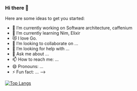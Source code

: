### Hi there 👋

Here are some ideas to get you started:

- 🔭 I’m currently working on Software architecture, caffenium
- 🌱 I’m currently learning Nim, Elixir
- 😻 I love Go.
- 👯 I’m looking to collaborate on ...
- 🤔 I’m looking for help with ...
- 💬 Ask me about ...
- 📫 How to reach me: ...
- 😄 Pronouns: ...
- ⚡ Fun fact: ...
-->

[![Top Langs](https://github-readme-stats.vercel.app/api/top-langs/?username=Kaikei-e&layout=compact&hide=javascript,html,css,dart)](https://github.com/anuraghazra/github-readme-stats)


